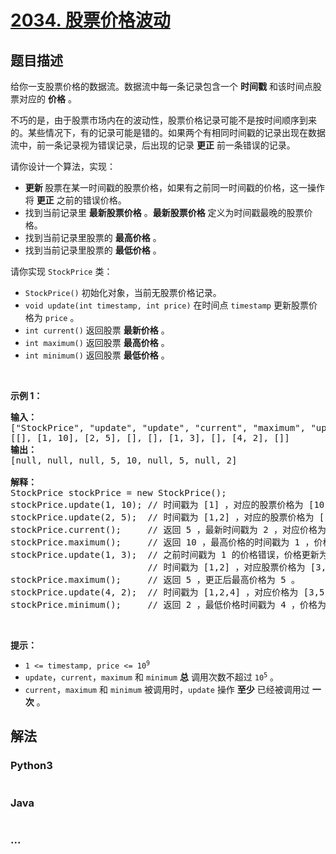 # [2034. 股票价格波动](https://leetcode-cn.com/problems/stock-price-fluctuation)

## 题目描述

<!-- 这里写题目描述 -->

<p>给你一支股票价格的数据流。数据流中每一条记录包含一个 <strong>时间戳</strong>&nbsp;和该时间点股票对应的 <strong>价格</strong>&nbsp;。</p>

<p>不巧的是，由于股票市场内在的波动性，股票价格记录可能不是按时间顺序到来的。某些情况下，有的记录可能是错的。如果两个有相同时间戳的记录出现在数据流中，前一条记录视为错误记录，后出现的记录 <b>更正</b>&nbsp;前一条错误的记录。</p>

<p>请你设计一个算法，实现：</p>

<ul>
	<li><strong>更新 </strong>股票在某一时间戳的股票价格，如果有之前同一时间戳的价格，这一操作将&nbsp;<strong>更正</strong>&nbsp;之前的错误价格。</li>
	<li>找到当前记录里 <b>最新股票价格</b>&nbsp;。<strong>最新股票价格</strong>&nbsp;定义为时间戳最晚的股票价格。</li>
	<li>找到当前记录里股票的 <strong>最高价格</strong>&nbsp;。</li>
	<li>找到当前记录里股票的 <strong>最低价格</strong>&nbsp;。</li>
</ul>

<p>请你实现&nbsp;<code>StockPrice</code>&nbsp;类：</p>

<ul>
	<li><code>StockPrice()</code>&nbsp;初始化对象，当前无股票价格记录。</li>
	<li><code>void update(int timestamp, int price)</code>&nbsp;在时间点 <code>timestamp</code>&nbsp;更新股票价格为 <code>price</code>&nbsp;。</li>
	<li><code>int current()</code>&nbsp;返回股票 <strong>最新价格</strong>&nbsp;。</li>
	<li><code>int maximum()</code>&nbsp;返回股票 <strong>最高价格</strong>&nbsp;。</li>
	<li><code>int minimum()</code>&nbsp;返回股票 <strong>最低价格</strong>&nbsp;。</li>
</ul>

<p>&nbsp;</p>

<p><strong>示例 1：</strong></p>

<pre><strong>输入：</strong>
["StockPrice", "update", "update", "current", "maximum", "update", "maximum", "update", "minimum"]
[[], [1, 10], [2, 5], [], [], [1, 3], [], [4, 2], []]
<strong>输出：</strong>
[null, null, null, 5, 10, null, 5, null, 2]

<strong>解释：</strong>
StockPrice stockPrice = new StockPrice();
stockPrice.update(1, 10); // 时间戳为 [1] ，对应的股票价格为 [10] 。
stockPrice.update(2, 5);  // 时间戳为 [1,2] ，对应的股票价格为 [10,5] 。
stockPrice.current();     // 返回 5 ，最新时间戳为 2 ，对应价格为 5 。
stockPrice.maximum();     // 返回 10 ，最高价格的时间戳为 1 ，价格为 10 。
stockPrice.update(1, 3);  // 之前时间戳为 1 的价格错误，价格更新为 3 。
                          // 时间戳为 [1,2] ，对应股票价格为 [3,5] 。
stockPrice.maximum();     // 返回 5 ，更正后最高价格为 5 。
stockPrice.update(4, 2);  // 时间戳为 [1,2,4] ，对应价格为 [3,5,2] 。
stockPrice.minimum();     // 返回 2 ，最低价格时间戳为 4 ，价格为 2 。
</pre>

<p>&nbsp;</p>

<p><strong>提示：</strong></p>

<ul>
	<li><code>1 &lt;= timestamp, price &lt;= 10<sup>9</sup></code></li>
	<li><code>update</code>，<code>current</code>，<code>maximum</code>&nbsp;和&nbsp;<code>minimum</code>&nbsp;<strong>总</strong> 调用次数不超过&nbsp;<code>10<sup>5</sup></code>&nbsp;。</li>
	<li><code>current</code>，<code>maximum</code>&nbsp;和&nbsp;<code>minimum</code>&nbsp;被调用时，<code>update</code>&nbsp;操作 <strong>至少</strong>&nbsp;已经被调用过 <strong>一次</strong>&nbsp;。</li>
</ul>


## 解法

<!-- 这里可写通用的实现逻辑 -->

<!-- tabs:start -->

### **Python3**

<!-- 这里可写当前语言的特殊实现逻辑 -->

```python

```

### **Java**

<!-- 这里可写当前语言的特殊实现逻辑 -->

```java

```

### **...**

```

```

<!-- tabs:end -->
